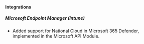 #### Integrations

##### Microsoft Endpoint Manager (Intune)

- Added support for National Cloud in Microsoft 365 Defender, implemented in the Microsoft API Module.
